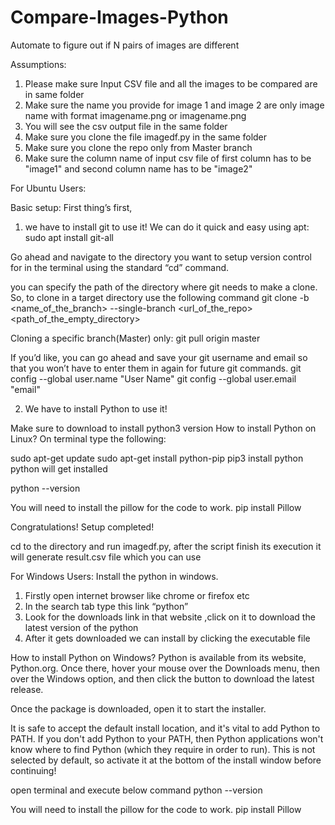 # Compare-Images-Python
Automate to figure out if N pairs of images are different


Assumptions:
1. Please make sure Input CSV file and all the images to be compared are in same folder
2. Make sure the name you provide for image 1 and image 2 are only image name with format imagename.png or imagename.png
3. You will see the csv output file in the same folder
4. Make sure you clone the file imagedf.py in the same folder
5. Make sure you clone the repo only from Master branch
6. Make sure the column name of input csv file of first column has to be "image1" and second column name has to be "image2"


For Ubuntu Users:

Basic setup:
First thing’s first,
1. we have to install git to use it! We can do it quick and easy using apt:
sudo apt install git-all

Go ahead and navigate to the directory you want to setup version control for in the terminal using the standard “cd” command.

you can specify the path of the directory where git needs to make a clone. So, to clone in a target directory use the following command
git clone -b <name_of_the_branch> --single-branch <url_of_the_repo> <path_of_the_empty_directory>

Cloning a specific branch(Master) only:
git pull origin master


If you’d like, you can go ahead and save your git username and email so that you won’t have to enter them in again for future git commands.
git config --global user.name "User Name"
git config --global user.email "email"

2. We have to install Python to use it!

Make sure to download to install python3 version
How to install Python on Linux?
On terminal type the following:

sudo apt-get update
sudo apt-get install python-pip
pip3 install python
python will get installed

python --version 

You will need to install the pillow for the code to work.
pip install Pillow

Congratulations! Setup completed!

cd to the directory and run imagedf.py, after the script finish its execution it will generate result.csv file which you can use 


For Windows Users:
Install the python in windows.

1. Firstly open internet browser like chrome or firefox etc
2. In the search tab type this link “python”
3. Look for the downloads link in that website ,click on it to download the latest version of the python
4. After it gets downloaded we can install by clicking the executable file

How to install Python on Windows?
Python is available from its website, Python.org. Once there, hover your mouse over the Downloads menu, then over the Windows option, and then click the button to download the latest release.

Once the package is downloaded, open it to start the installer.

It is safe to accept the default install location, and it's vital to add Python to PATH. If you don't add Python to your PATH, then Python applications won't know where to find Python (which they require in order to run). This is not selected by default, so activate it at the bottom of the install window before continuing!

open terminal and execute below command
python --version

You will need to install the pillow for the code to work.
pip install Pillow
